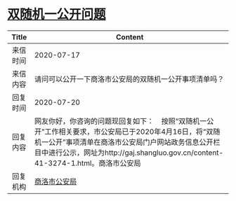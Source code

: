 # <a href="http://www.shangluo.gov.cn/zmhd/ldxxxx.jsp?urltype=leadermail.LeaderMailContentUrl&wbtreeid=1112&leadermailid=6198">双随机一公开问题</a>
| Title |                                                                         Content                                                                          |
|:-----:|----------------------------------------------------------------------------------------------------------------------------------------------------------|
| 来信时间  | 2020-07-17                                                                                                                                               |
| 来信内容  | 请问可以公开一下商洛市公安局的双随机一公开事项清单吗？                                                                                                                              |
| 回复时间  | 2020-07-20                                                                                                                                               |
| 回复内容  | 网友你好，你咨询的问题现回复如下：    按照“双随机一公开”工作相关要求，市公安局已于2020年4月16日，将“双随机一公开”事项清单在商洛市公安局门户网站政务信息公开栏目中进行公示，网址为http://gaj.shangluo.gov.cn/content-41-3274-1.html。商洛市公安局 |
| 回复机构  | <a href="../../categories/agencies/商洛市公安局.md">商洛市公安局</a>                                                                                                   |